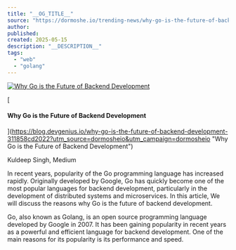 ```yaml
---
title: "__OG_TITLE__"
source: "https://dormoshe.io/trending-news/why-go-is-the-future-of-backend-development-60346?utm_source=twitter&utm_campaign=twitter"
author:
published:
created: 2025-05-15
description: "__DESCRIPTION__"
tags:
  - "web"
  - "golang"
---
```

[![Why Go is the Future of Backend Development](https://miro.medium.com/v2/resize:fit:1200/1*lI3cHJ0CwY-DV2_BbXNH2A.png "Why Go is the Future of Backend Development")](https://blog.devgenius.io/why-go-is-the-future-of-backend-development-311858cd2022?utm_source=dormosheio&utm_campaign=dormosheio "Why Go is the Future of Backend Development")

[

#### Why Go is the Future of Backend Development

](https://blog.devgenius.io/why-go-is-the-future-of-backend-development-311858cd2022?utm_source=dormosheio&utm_campaign=dormosheio "Why Go is the Future of Backend Development")

Kuldeep Singh, Medium

In recent years, popularity of the Go programming language has increased rapidly. Originally developed by Google, Go has quickly become one of the most popular languages for backend development, particularly in the development of distributed systems and microservices. In this article, We will discuss the reasons why Go is the future of backend development.

Go, also known as Golang, is an open source programming language developed by Google in 2007. It has been gaining popularity in recent years as a powerful and efficient language for backend development. One of the main reasons for its popularity is its performance and speed.